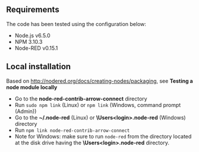 ## Requirements

The code has been tested using the configuration below:

* Node.js v6.5.0
* NPM 3.10.3
* Node-RED v0.15.1

## Local installation

Based on http://nodered.org/docs/creating-nodes/packaging, see **Testing a node module locally**

* Go to the **node-red-contrib-arrow-connect** directory
* Run `sudo npm link` (Linux) or `npm link` (Windows, command prompt (Admin))
* Go to the **~/.node-red** (Linux) or **\Users\<login>\.node-red** (Windows) directory
* Run `npm link node-red-contrib-arrow-connect`
* Note for Windows: make sure to run `node-red` from the directory located at the disk drive having the **\Users\<login>\.node-red** directory.
